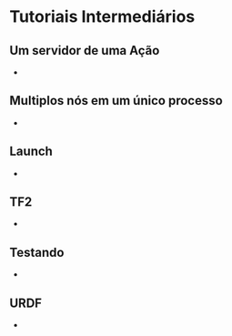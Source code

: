# Tutoriais Intermediários
## Um servidor de uma Ação
* 

## Multiplos nós em um único processo
* 

## Launch
* 

## TF2
* 

## Testando
* 

## URDF
* 
  
